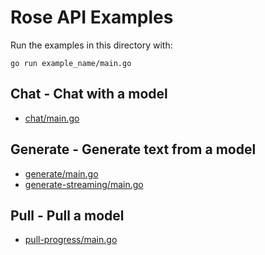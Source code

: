 # Rose API Examples

Run the examples in this directory with:

```shell
go run example_name/main.go
```

## Chat - Chat with a model
- [chat/main.go](chat/main.go)

## Generate - Generate text from a model
- [generate/main.go](generate/main.go)
- [generate-streaming/main.go](generate-streaming/main.go)

## Pull - Pull a model
- [pull-progress/main.go](pull-progress/main.go)

